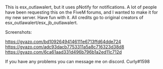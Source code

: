 This is esx_outlawalert, but it uses pNotify for notifications. A lot of people have been requesting this on the FiveM forums, and I wanted to make it for my new server. Have fun with it. All credits go to original creators of esx_outlawalert/esx_jb_outlawalert.

Screenshots: 

https://gyazo.com/bd10926494146111e6713ffd64dde724
https://gyazo.com/adc93dacb7753311a5a8c716323d38d8
https://gyazo.com/6ca61aad331d496b796b1a2ed11c712d

If you have any problems you can message me on discord. Curly#1598
